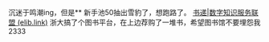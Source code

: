 沉迷于鸣潮ing，但是** 新手池50抽出雪豹了，想跑路了。
[书递|数字知识服务联盟 (elib.link)](https://www.elib.link/)
浙大搞了个图书平台，在上边荐购了一堆书，希望图书馆不要埋怨我2333